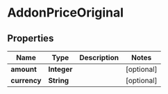 # AddonPriceOriginal

## Properties
Name | Type | Description | Notes
------------ | ------------- | ------------- | -------------
**amount** | **Integer** |  |  [optional]
**currency** | **String** |  |  [optional]
